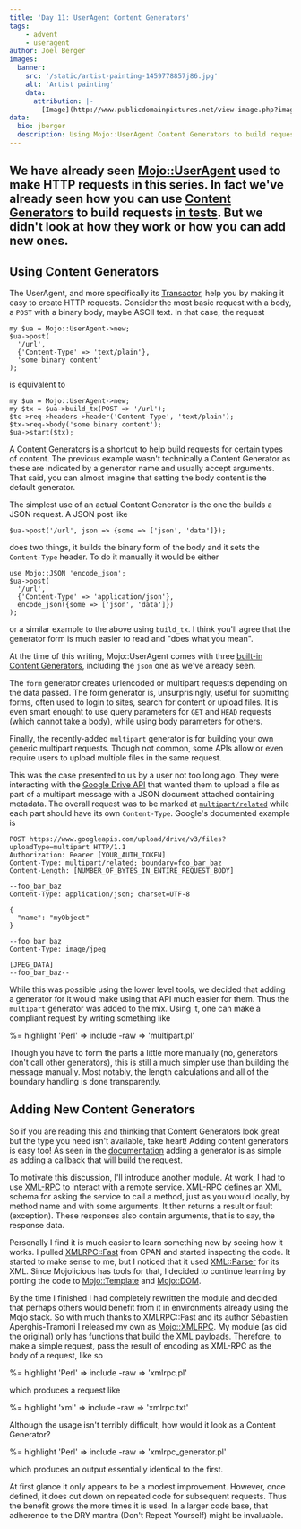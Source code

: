 ```yaml
---
title: 'Day 11: UserAgent Content Generators'
tags:
    - advent
    - useragent
author: Joel Berger
images:
  banner:
    src: '/static/artist-painting-1459778857j86.jpg'
    alt: 'Artist painting'
    data:
      attribution: |-
        [Image](http://www.publicdomainpictures.net/view-image.php?image=157945&picture=artist-painting) in the Public Domain.
data:
  bio: jberger
  description: Using Mojo::UserAgent Content Generators to build request bodies.
---
```


We have already seen [Mojo::UserAgent](http://mojolicious.org/perldoc/Mojo/UserAgent) used to make HTTP requests in this series.
In fact we've already seen how you can use [Content Generators](http://mojolicious.org/perldoc/Mojolicious/Guides/Cookbook#USER-AGENT) to build requests [in tests](/blog/2017/12/09/day-9-the-best-way-to-test#making-requests).
But we didn't look at how they work or how you can add new ones.
---

## Using Content Generators

The UserAgent, and more specifically its [Transactor](http://mojolicious.org/perl/Mojo/UserAgent/Transactor), help you by making it easy to create HTTP requests.
Consider the most basic request with a body, a `POST` with a binary body, maybe ASCII text.
In that case, the request

    my $ua = Mojo::UserAgent->new;
    $ua->post(
      '/url',
      {'Content-Type' => 'text/plain'},
      'some binary content'
    );

is equivalent to

    my $ua = Mojo::UserAgent->new;
    my $tx = $ua->build_tx(POST => '/url');
    $tc->req->headers->header('Content-Type', 'text/plain');
    $tx->req->body('some binary content');
    $ua->start($tx);

A Content Generators is a shortcut to help build requests for certain types of content.
The previous example wasn't technically a Content Generator as these are indicated by a generator name and usually accept arguments.
That said, you can almost imagine that setting the body content is the default generator.

The simplest use of an actual Content Generator is the one the builds a JSON request.
A JSON post like

    $ua->post('/url', json => {some => ['json', 'data']});

does two things, it builds the binary form of the body and it sets the `Content-Type` header.
To do it manually it would be either

    use Mojo::JSON 'encode_json';
    $ua->post(
      '/url',
      {'Content-Type' => 'application/json'},
      encode_json({some => ['json', 'data']})
    );

or a similar example to the above using `build_tx`.
I think you'll agree that the generator form is much easier to read and "does what you mean".

At the time of this writing, Mojo::UserAgent comes with three [built-in Content Generators](http://mojolicious.org/perldoc/Mojo/UserAgent/Transactor#tx), including the `json` one as we've already seen.

The `form` generator creates urlencoded or multipart requests depending on the data passed.
The form generator is, unsurprisingly, useful for submittng forms, often used to login to sites, search for content or upload files.
It is even smart enought to use query parameters for `GET` and `HEAD` requests (which cannot take a body), while using body parameters for others.

Finally, the recently-added `multipart` generator is for building your own generic multipart requests.
Though not common, some APIs allow or even require users to upload multiple files in the same request.

This was the case presented to us by a user not too long ago.
They were interacting with the [Google Drive API](https://developers.google.com/drive/v3/web/multipart-upload) that wanted them to upload a file as part of a multipart message with a JSON document attached containing metadata.
The overall request was to be marked at [`multipart/related`](https://tools.ietf.org/html/rfc2387) while each part should have its own `Content-Type`.
Google's documented example is

    POST https://www.googleapis.com/upload/drive/v3/files?uploadType=multipart HTTP/1.1
    Authorization: Bearer [YOUR_AUTH_TOKEN]
    Content-Type: multipart/related; boundary=foo_bar_baz
    Content-Length: [NUMBER_OF_BYTES_IN_ENTIRE_REQUEST_BODY]

    --foo_bar_baz
    Content-Type: application/json; charset=UTF-8

    {
      "name": "myObject"
    }

    --foo_bar_baz
    Content-Type: image/jpeg

    [JPEG_DATA]
    --foo_bar_baz--

While this was possible using the lower level tools, we decided that adding a generator for it would make using that API much easier for them.
Thus the `multipart` generator was added to the mix.
Using it, one can make a compliant request by writing something like

%= highlight 'Perl' => include -raw => 'multipart.pl'

Though you have to form the parts a little more manually (no, generators don't call other generators), this is still a much simpler use than building the message manually.
Most notably, the length calculations and all of the boundary handling is done transparently.

## Adding New Content Generators

So if you are reading this and thinking that Content Generators look great but the type you need isn't available, take heart!
Adding content generators is easy too!
As seen in the [documentation](http://mojolicious.org/perldoc/Mojo/UserAgent/Transactor#add_generator) adding a generator is as simple as adding a callback that will build the request.

To motivate this discussion, I'll introduce another module.
At work, I had to use [XML-RPC](http://xmlrpc.scripting.com/spec.html) to interact with a remote service.
XML-RPC defines an XML schema for asking the service to call a method, just as you would locally, by method name and with some arguments.
It then returns a result or fault (exception).
These responses also contain arguments, that is to say, the response data.

Personally I find it is much easier to learn something new by seeing how it works.
I pulled [XMLRPC::Fast](https://metacpan.org/pod/XMLRPC::Fast) from CPAN and started inspecting the code.
It started to make sense to me, but I noticed that it used [XML::Parser](https://metacpan.org/pod/XML::Parser) for its XML.
Since Mojolicious has tools for that, I decided to continue learning by porting the code to [Mojo::Template](http://mojolicious.org/perldoc/Mojo/Template) and [Mojo::DOM](http://mojolicious.org/perldoc/Mojo/DOM).

By the time I finished I had completely rewritten the module and decided that perhaps others would benefit from it in environments already using the Mojo stack.
So with much thanks to XMLRPC::Fast and its author Sébastien Aperghis-Tramoni I released my own as [Mojo::XMLRPC](https://metacpan.org/pod/Mojo::XMLRPC).
My module (as did the original) only has functions that build the XML payloads.
Therefore, to make a simple request, pass the result of encoding as XML-RPC as the body of a request, like so

%= highlight 'Perl' => include -raw => 'xmlrpc.pl'

which produces a request like

%= highlight 'xml' => include -raw => 'xmlrpc.txt'

Although the usage isn't terribly difficult, how would it look as a Content Generator?

%= highlight 'Perl' => include -raw => 'xmlrpc_generator.pl'

which produces an output essentially identical to the first.

At first glance it only appears to be a modest improvement.
However, once defined, it does cut down on repeated code for subsequent requests.
Thus the benefit grows the more times it is used.
In a larger code base, that adherence to the DRY mantra (Don't Repeat Yourself) might be invaluable.



